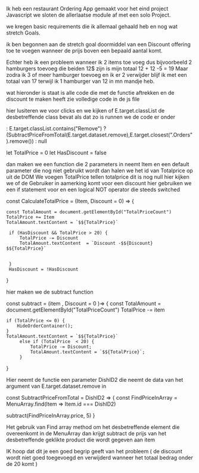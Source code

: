 

Ik heb een restaurant Ordering App gemaakt voor het eind project Javascript we sloten de allerlaatse module af met een solo Project.

we kregen basic requirements die ik allemaal gehaald heb en nog wat stretch Goals.

ik ben begonnen aan de stretch goal doormiddel van een Discount offering toe te voegen wanneer de prijs boven een bepaald aantal komt.


Echter heb ik een probleem wanneer ik 2 items toe voeg dus bijvoorbeeld 2 hamburgers toevoeg die beiden 12$ zijn is mijn totaal 12 + 12 -5 = 19  Maar zodra ik 3 of meer hamburger toevoeg en ik er 2 verwijder blijf ik met een totaal van 17 terwijl
ik 1 hamburger van 12 in mn mandje heb.

wat hieronder is staat is alle code die met de functie aftrekken en de discount te maken heeft zie volledige code in de js file 

hier lusiteren we voor clicks en we kijken of E.target.classList de desbetreffende class bevat als dat zo is runnen we de code er onder

: E.target.classList.contains("Remove") ?
               (SubtractPriceFromTotal(E.target.dataset.remove),E.target.closest(".Orders").remove()) : null


 let TotalPrice = 0 
 let HasDiscount = false

dan maken we een function die 2 parameters in neemt Item en een default parameter die nog niet gebruikt wordt
dan halen we het id van Totalprice op uit de DOM
 We voegen TotalPrice tellen totalprice dit is nog null
 hier kijken we of de Gebruiker in aamerking komt voor een discount hier gebruiken we een if statement voor en een logical NOT operator die steeds switched 

const CalculateTotalPrice = (Item, Discount = 0) => {
  
    const TotalAmount = document.getElementById("TotalPriceCount")
    TotalPrice += Item
    TotalAmount.textContent = `$${TotalPrice}`
     
     if (HasDiscount && TotalPrice > 20) {
         TotalPrice -= Discount
         TotalAmount.textContent  = `Discount -$${Discount} $${TotalPrice}`
    
    
     }
     HasDiscount = !HasDiscount
}

hier maken we de subtract function 

const subtract = (item , Discount = 0 )=> {
    const TotalAmount = document.getElementById("TotalPriceCount")
    TotalPrice -= item

    if (TotalPrice <= 0) {
        HideOrderContainer();
    }
    TotalAmount.textContent = `$${TotalPrice}`
         else if (TotalPrice  < 20) {
             TotalPrice -= Discount;
             TotalAmount.textContent = `$${TotalPrice}`;
         }

}

Hier neemt de functie een parameter DishID2 die neemt de data van het argument van E.target.dataset.remove in

const SubtractPriceFromTotal = DishID2 => {
    const FindPriceInArray = MenuArray.find(Item => Item.id === DishID2)
    
   subtract(FindPriceInArray.price, 5)
}

 Het gebruik van Find array method om het desbetreffende element die overeenkomt in de MenuArray
 dan krijgt subtract de prijs van het desbetreffende geklikte product die wordt gegeven aan item

IK hoop dat dit je een goed begrip geeft van het probleem ( de discount wordt niet goed toegevoegd en verwijderd wanneer het totaal bedrag onder de 20 komt )
